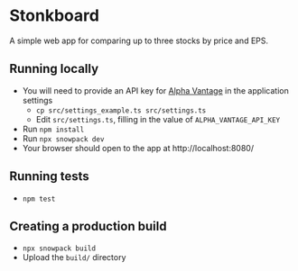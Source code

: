 # Stonkboard
A simple web app for comparing up to three stocks by price and EPS.

## Running locally
* You will need to provide an API key for [Alpha Vantage](https://www.alphavantage.co/ "Alpha Vantage") in the application settings
    * `cp src/settings_example.ts src/settings.ts`
    * Edit `src/settings.ts`, filling in the value of `ALPHA_VANTAGE_API_KEY`
* Run `npm install`
* Run `npx snowpack dev`
* Your browser should open to the app at http://localhost:8080/

## Running tests
* `npm test`

## Creating a production build
* `npx snowpack build`
* Upload the `build/` directory
